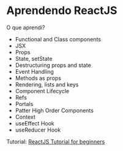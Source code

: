 # Aprendendo ReactJS

O que aprendi?

* Functional and Class components
* JSX
* Props
* State, setState
* Destructuring props and state
* Event Handling
* Methods as props
* Rendering, lists and keys
* Component Lifecycle
* Refs
* Portals
* Patter High Order Components
* Context
* useEffect Hook
* useReducer Hook

Tutorial: [ReactJS Tutorial for beginners](https://www.youtube.com/playlist?list=PLC3y8-rFHvwgg3vaYJgHGnModB54rxOk3)